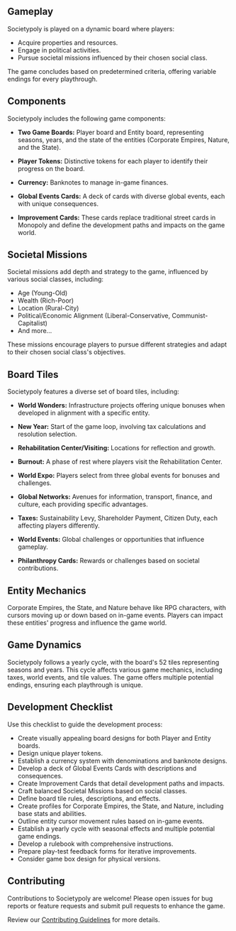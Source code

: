 
## Gameplay

Societypoly is played on a dynamic board where players:

-   Acquire properties and resources.
-   Engage in political activities.
-   Pursue societal missions influenced by their chosen social class.

The game concludes based on predetermined criteria, offering variable endings for every playthrough.

## Components

Societypoly includes the following game components:

-   **Two Game Boards:** Player board and Entity board, representing seasons, years, and the state of the entities (Corporate Empires, Nature, and the State).
    
-   **Player Tokens:** Distinctive tokens for each player to identify their progress on the board.
    
-   **Currency:** Banknotes to manage in-game finances.
    
-   **Global Events Cards:** A deck of cards with diverse global events, each with unique consequences.
    
-   **Improvement Cards:** These cards replace traditional street cards in Monopoly and define the development paths and impacts on the game world.
    

## Societal Missions

Societal missions add depth and strategy to the game, influenced by various social classes, including:

-   Age (Young-Old)
-   Wealth (Rich-Poor)
-   Location (Rural-City)
-   Political/Economic Alignment (Liberal-Conservative, Communist-Capitalist)
-   And more...

These missions encourage players to pursue different strategies and adapt to their chosen social class's objectives.

## Board Tiles

Societypoly features a diverse set of board tiles, including:

-   **World Wonders:** Infrastructure projects offering unique bonuses when developed in alignment with a specific entity.
    
-   **New Year:** Start of the game loop, involving tax calculations and resolution selection.
    
-   **Rehabilitation Center/Visiting:** Locations for reflection and growth.
    
-   **Burnout:** A phase of rest where players visit the Rehabilitation Center.
    
-   **World Expo:** Players select from three global events for bonuses and challenges.
    
-   **Global Networks:** Avenues for information, transport, finance, and culture, each providing specific advantages.
    
-   **Taxes:** Sustainability Levy, Shareholder Payment, Citizen Duty, each affecting players differently.
    
-   **World Events:** Global challenges or opportunities that influence gameplay.
    
-   **Philanthropy Cards:** Rewards or challenges based on societal contributions.
    

## Entity Mechanics

Corporate Empires, the State, and Nature behave like RPG characters, with cursors moving up or down based on in-game events. Players can impact these entities' progress and influence the game world.

## Game Dynamics

Societypoly follows a yearly cycle, with the board's 52 tiles representing seasons and years. This cycle affects various game mechanics, including taxes, world events, and tile values. The game offers multiple potential endings, ensuring each playthrough is unique.

## Development Checklist

Use this checklist to guide the development process:

-   Create visually appealing board designs for both Player and Entity boards.
-   Design unique player tokens.
-   Establish a currency system with denominations and banknote designs.
-   Develop a deck of Global Events Cards with descriptions and consequences.
-   Create Improvement Cards that detail development paths and impacts.
-   Craft balanced Societal Missions based on social classes.
-   Define board tile rules, descriptions, and effects.
-   Create profiles for Corporate Empires, the State, and Nature, including base stats and abilities.
-   Outline entity cursor movement rules based on in-game events.
-   Establish a yearly cycle with seasonal effects and multiple potential game endings.
-   Develop a rulebook with comprehensive instructions.
-   Prepare play-test feedback forms for iterative improvements.
-   Consider game box design for physical versions.

## Contributing

Contributions to Societypoly are welcome! Please open issues for bug reports or feature requests and submit pull requests to enhance the game.

Review our [Contributing Guidelines](https://chat.openai.com/c/CONTRIBUTING.md) for more details.
<!--stackedit_data:
eyJoaXN0b3J5IjpbLTY5Mjc0ODcyM119
-->